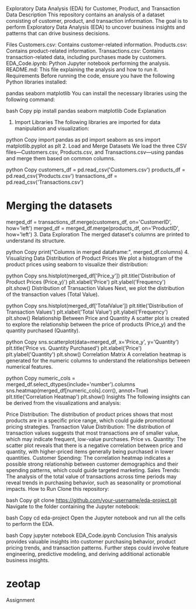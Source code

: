 Exploratory Data Analysis (EDA) for Customer, Product, and Transaction Data
Description
This repository contains an analysis of a dataset consisting of customer, product, and transaction information. The goal is to perform Exploratory Data Analysis (EDA) to uncover business insights and patterns that can drive business decisions.

Files
Customers.csv: Contains customer-related information.
Products.csv: Contains product-related information.
Transactions.csv: Contains transaction-related data, including purchases made by customers.
EDA_Code.ipynb: Python Jupyter notebook performing the analysis.
README.md: This file explaining the analysis and how to run it.
Requirements
Before running the code, ensure you have the following Python libraries installed:

pandas
seaborn
matplotlib
You can install the necessary libraries using the following command:

bash
Copy
pip install pandas seaborn matplotlib
Code Explanation
1. Import Libraries
The following libraries are imported for data manipulation and visualization:

python
Copy
import pandas as pd
import seaborn as sns
import matplotlib.pyplot as plt
2. Load and Merge Datasets
We load the three CSV files—Customers.csv, Products.csv, and Transactions.csv—using pandas and merge them based on common columns.

python
Copy
customers_df = pd.read_csv('Customers.csv')
products_df = pd.read_csv('Products.csv')
transactions_df = pd.read_csv('Transactions.csv')

# Merging the datasets
merged_df = transactions_df.merge(customers_df, on='CustomerID', how='left')
merged_df = merged_df.merge(products_df, on='ProductID', how='left')
3. Data Exploration
The merged dataset's columns are printed to understand its structure.

python
Copy
print("Columns in merged dataframe:", merged_df.columns)
4. Visualizing Data
Distribution of Product Prices
We plot a histogram of the product prices using seaborn to visualize their distribution:

python
Copy
sns.histplot(merged_df['Price_y'])
plt.title('Distribution of Product Prices (Price_y)')
plt.xlabel('Price')
plt.ylabel('Frequency')
plt.show()
Distribution of Transaction Values
Next, we plot the distribution of the transaction values (Total Value).

python
Copy
sns.histplot(merged_df['TotalValue'])
plt.title('Distribution of Transaction Values')
plt.xlabel('Total Value')
plt.ylabel('Frequency')
plt.show()
Relationship Between Price and Quantity
A scatter plot is created to explore the relationship between the price of products (Price_y) and the quantity purchased (Quantity).

python
Copy
sns.scatterplot(data=merged_df, x='Price_y', y='Quantity')
plt.title('Price vs. Quantity Purchased')
plt.xlabel('Price')
plt.ylabel('Quantity')
plt.show()
Correlation Matrix
A correlation heatmap is generated for the numeric columns to understand the relationships between numerical features.

python
Copy
numeric_cols = merged_df.select_dtypes(include='number').columns
sns.heatmap(merged_df[numeric_cols].corr(), annot=True)
plt.title('Correlation Heatmap')
plt.show()
Insights
The following insights can be derived from the visualizations and analysis:

Price Distribution: The distribution of product prices shows that most products are in a specific price range, which could guide promotional pricing strategies.
Transaction Value Distribution: The distribution of transaction values suggests that most transactions are of smaller value, which may indicate frequent, low-value purchases.
Price vs. Quantity: The scatter plot reveals that there is a negative correlation between price and quantity, with higher-priced items generally being purchased in lower quantities.
Customer Spending: The correlation heatmap indicates a possible strong relationship between customer demographics and their spending patterns, which could guide targeted marketing.
Sales Trends: The analysis of the total value of transactions across time periods may reveal trends in purchasing behavior, such as seasonality or promotional impacts.
How to Run
Clone this repository:

bash
Copy
git clone https://github.com/your-username/eda-project.git
Navigate to the folder containing the Jupyter notebook:

bash
Copy
cd eda-project
Open the Jupyter notebook and run all the cells to perform the EDA.

bash
Copy
jupyter notebook EDA_Code.ipynb
Conclusion
This analysis provides valuable insights into customer purchasing behavior, product pricing trends, and transaction patterns. Further steps could involve feature engineering, predictive modeling, and deriving additional actionable business insights.


# zeotap
Assignment
